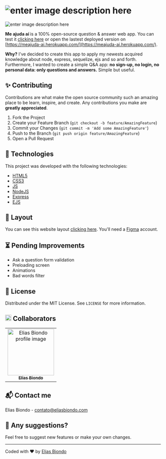 # ![enter image description here](https://i.imgur.com/v050DTL.png)

![enter image description here](https://i.imgur.com/HfbLk3C.jpg)

<b> Me ajuda aí </b> is a 100% open-source question & answer web app. You can test it [clicking here](https://meajuda-ai.herokuapp.com/) or open the lastest deployed version on [https://meajuda-ai.herokuapp.com/](https://meajuda-ai.herokuapp.com/). 

<b>Why?</b> I've decided to create this app to apply my newests acquired knowledge about node, express, sequelize, ejs and so and forth. Furthermore, I wanted to create a simple Q&A app: <b>no sign-up, no login, no personal data: only questions and answers.</b> Simple but useful.

## ✨ Contributing

Contributions are what make the open source community such an amazing place to be learn, inspire, and create. Any contributions you make are  **greatly appreciated**.

1.  Fork the Project
2.  Create your Feature Branch (`git checkout -b feature/AmazingFeature`)
3.  Commit your Changes (`git commit -m 'Add some AmazingFeature'`)
4.  Push to the Branch (`git push origin feature/AmazingFeature`)
5.  Open a Pull Request

## 🚀  Technologies

 This project was developed with the following technologies:

- [HTML5](https://html5.org/)
- [CSS3](https://www.w3.org/Style/CSS/Overview.en.html)
- [JS](https://developer.mozilla.org/en-US/docs/Web/JavaScript)
- [NodeJS](https://nodejs.org/)
- [Express](https://expressjs.com/)
- [EJS](https://ejs.co/)

## 📌  Layout

You can see this website layout  [clicking here](https://www.figma.com/file/cDNvwn1Xl1KXoTV64Qn1aw/meajuda.ai-q-and-a-plataform?node-id=0%3A1). You'll need a  [Figma](https://www.figma.com/)  account.

## ⏳  Pending Improvements

-  Ask a question form validation
-   Preloading screen
-   Animations
-   Bad words filter

## 🏡 License

Distributed under the MIT License. See  `LICENSE`  for more information.

## <img style="-webkit-user-select: none;margin: auto;" src="https://images.emojiterra.com/google/android-11/512px/1f1e7-1f1f7.png" width="20"> Collaborators 
<table>
  <tr>
    <td align="center">
      <a href="https://github.com/eliasbiondo">
        <img src="https://avatars3.githubusercontent.com/u/64558682?v=4" width="150px;" alt="Elias Biondo profile image"/><br>
        <sub>
          <b>Elias Biondo</b>
        </sub>
      </a>
    </td>
  </tr>
</table>

## 📬 Contact me
Elias Biondo - [contato@eliasbiondo.com](mailto:eliasbiondo@eliasbiondo.com)

## 💬 Any suggestions?
Feel free to suggest new features or make your own changes.

___
Coded with :heart: by [Elias Biondo](https://github.com/eliasbiondo)
